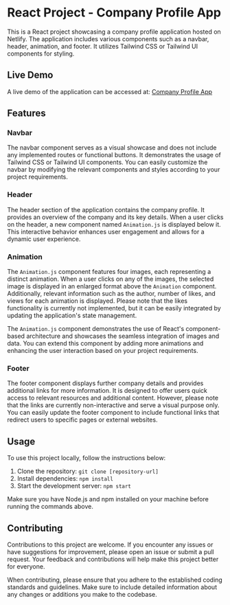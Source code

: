 # React Project - Company Profile App

This is a React project showcasing a company profile application hosted on Netlify. The application includes various components such as a navbar, header, animation, and footer. It utilizes Tailwind CSS or Tailwind UI components for styling.

## Live Demo

A live demo of the application can be accessed at: [Company Profile App](https://646ebf6f30dd6c55975cc539--heartfelt-belekoy-8e4225.netlify.app/)

## Features

### Navbar

The navbar component serves as a visual showcase and does not include any implemented routes or functional buttons. It demonstrates the usage of Tailwind CSS or Tailwind UI components. You can easily customize the navbar by modifying the relevant components and styles according to your project requirements.

### Header

The header section of the application contains the company profile. It provides an overview of the company and its key details. When a user clicks on the header, a new component named `Animation.js` is displayed below it. This interactive behavior enhances user engagement and allows for a dynamic user experience.

### Animation

The `Animation.js` component features four images, each representing a distinct animation. When a user clicks on any of the images, the selected image is displayed in an enlarged format above the `Animation` component. Additionally, relevant information such as the author, number of likes, and views for each animation is displayed. Please note that the likes functionality is currently not implemented, but it can be easily integrated by updating the application's state management.

The `Animation.js` component demonstrates the use of React's component-based architecture and showcases the seamless integration of images and data. You can extend this component by adding more animations and enhancing the user interaction based on your project requirements.

### Footer

The footer component displays further company details and provides additional links for more information. It is designed to offer users quick access to relevant resources and additional content. However, please note that the links are currently non-interactive and serve a visual purpose only. You can easily update the footer component to include functional links that redirect users to specific pages or external websites.

## Usage

To use this project locally, follow the instructions below:

1. Clone the repository: `git clone [repository-url]`
2. Install dependencies: `npm install`
3. Start the development server: `npm start`

Make sure you have Node.js and npm installed on your machine before running the commands above.

## Contributing

Contributions to this project are welcome. If you encounter any issues or have suggestions for improvement, please open an issue or submit a pull request. Your feedback and contributions will help make this project better for everyone.

When contributing, please ensure that you adhere to the established coding standards and guidelines. Make sure to include detailed information about any changes or additions you make to the codebase.
